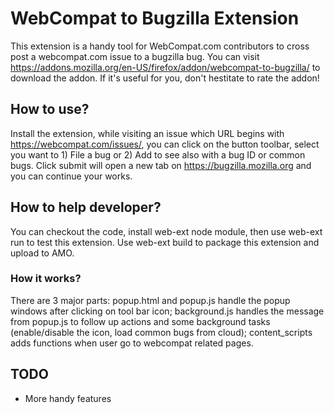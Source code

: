 # WebCompat to Bugzilla Extension
This extension is a handy tool for WebCompat.com contributors to cross post a webcompat.com issue to a bugzilla bug. You can visit https://addons.mozilla.org/en-US/firefox/addon/webcompat-to-bugzilla/ to download the addon. If it's useful for you, don't hestitate to rate the addon!

## How to use?
Install the extension, while visiting an issue which URL begins with https://webcompat.com/issues/, you can click on the button toolbar, select you want to 1) File a bug or 2) Add to see also with a bug ID or common bugs. Click submit will open a new tab on https://bugzilla.mozilla.org and you can continue your works.

## How to help developer?
You can checkout the code, install web-ext node module, then use web-ext run to test this extension. Use web-ext build to package this extension and upload to AMO.

### How it works?
There are 3 major parts: popup.html and popup.js handle the popup windows after clicking on tool bar icon; background.js handles the message from popup.js to follow up actions and some background tasks (enable/disable the icon, load common bugs from cloud); content_scripts adds functions when user go to webcompat related pages.

## TODO
* More handy features
